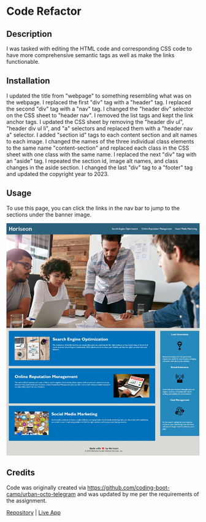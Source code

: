 # Code Refactor

## Description

I was tasked with editing the HTML code and corresponding CSS code to have more comprehensive semantic tags as well as make the links functionable.

## Installation

I updated the title from "webpage" to something resembling what was on the webpage. I replaced the first "div" tag with a "header" tag. I replaced the second "div" tag with a "nav" tag. I changed the "header div" selector on the CSS sheet to "header nav". I removed the list tags and kept the link anchor tags. I updated the CSS sheet by removing the "header div ul", "header div ul li", and "a" selectors and replaced them with a "header nav a" selector. I added "section id" tags to each content section and alt names to each image. I changed the names of the three individual class elements to the same name "content-section" and replaced each class in the CSS sheet with one class with the same name. I replaced the next "div" tag with an "aside" tag. I repeated the section id, image alt names, and class changes in the aside section. I changed the last "div" tag to a "footer" tag and updated the copyright year to 2023.

## Usage

To use this page, you can click the links in the nav bar to jump to the sections under the banner image.

![Screenshot](./assets/images/code-refactor-screenshot.jpg)

## Credits

Code was originally created via https://github.com/coding-boot-camp/urban-octo-telegram and was updated by me per the requirements of the assignment.

[Repository](https://github.com/MrMessyFace/code-refactor) | [Live App](https://mrmessyface.github.io/code-refactor/)
